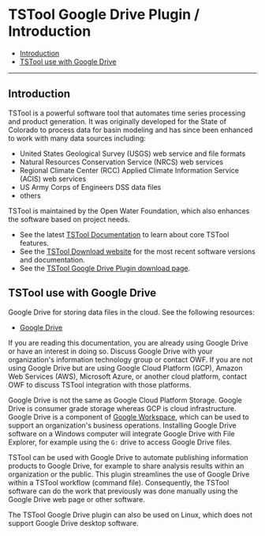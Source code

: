 # TSTool Google Drive Plugin / Introduction #

*   [Introduction](#introduction)
*   [TSTool use with Google Drive](#tstool-use-with-google-drive)

----------

## Introduction ##

TSTool is a powerful software tool that automates time series processing and product generation.
It was originally developed for the State of Colorado to process data for basin modeling and has since
been enhanced to work with many data sources including:

*   United States Geological Survey (USGS) web service and file formats
*   Natural Resources Conservation Service (NRCS) web services
*   Regional Climate Center (RCC) Applied Climate Information Service (ACIS) web services
*   US Army Corps of Engineers DSS data files
*   others

TSTool is maintained by the Open Water Foundation,
which also enhances the software based on project needs.

*   See the latest [TSTool Documentation](https://opencdss.state.co.us/tstool/latest/doc-user/) to learn about core TSTool features.
*   See the [TSTool Download website](https://opencdss.state.co.us/tstool/) for the most recent software versions and documentation.
*   See the [TSTool Google Drive Plugin download page](https://software.openwaterfoundation.org/tstool-googledrive-plugin/).

## TSTool use with Google Drive ##

Google Drive for storing data files in the cloud.
See the following resources:

*   [Google Drive](https://www.google.com/drive/)

If you are reading this documentation, you are already using Google Drive or have an interest in doing so.
Discuss Google Drive with your organization's information technology group or contact OWF.
If you are not using Google Drive but are using Google Cloud Platform (GCP),
Amazon Web Services (AWS), Microsoft Azure, or another cloud platform,
contact OWF to discuss TSTool integration with those platforms.

Google Drive is not the same as Google Cloud Platform Storage.
Google Drive is consumer grade storage whereas GCP is cloud infrastructure.
Google Drive is a component of [Google Workspace](https://workspace.google.com/),
which can be used to support an organization's business operations.
Installing Google Drive software on a Windows computer will integrate Google Drive
with File Explorer, for example using the `G:` drive to access Google Drive files.

TSTool can be used with Google Drive to automate publishing information products to Google Drive,
for example to share analysis results within an organization or the public.
This plugin streamlines the use of Google Drive within a TSTool workflow (command file).
Consequently, the TSTool software can do the work that previously was done manually using the Google Drive web page or other software.

The TSTool Google Drive plugin can also be used on Linux,
which does not support Google Drive desktop software.
